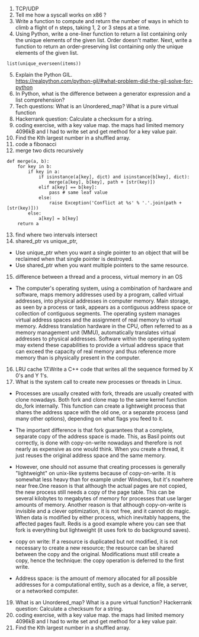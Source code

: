 1. TCP/UDP
2. Tell me how a syscall works on x86 ?  
3. Write a function to compute and return the number of ways in which to climb a flight of n steps, taking 1, 2 or 3 steps at a time.  
4. Using Python, write a one-liner function to return a list containing only the unique elements of the given list. Order doesn't matter. Next, write a function to return an order-preserving list containing only the unique elements of the given list.  
```
list(unique_everseen(items))
```
5. Explain the Python GIL.  
https://realpython.com/python-gil/#what-problem-did-the-gil-solve-for-python
6. In Python, what is the difference between a generator expression and a list comprehension?  
7. Tech questions: What is an Unordered_map? What is a pure virtual function
8. Hackerrank question: Calculate a checksum for a string.  
9. coding exercise, with a key value map. the maps had limited memory 4096kB and I had to write set and get method for a key value pair.  
10. Find the Kth largest number in a shuffled array.  
11. code a fibonacci  
12. merge two dicts recursively  
```
def merge(a, b):
    for key in b:
        if key in a:
            if isinstance(a[key], dict) and isinstance(b[key], dict):
                merge(a[key], b[key], path + [str(key)])
            elif a[key] == b[key]:
                pass # same leaf value
            else:
                raise Exception('Conflict at %s' % '.'.join(path + [str(key)]))
        else:
            a[key] = b[key]
    return a
```
13. find where two intervals intersect
14. shared_ptr vs unique_ptr, 
* Use unique_ptr when you want a single pointer to an object that will be reclaimed when that single pointer is destroyed.
* Use shared_ptr when you want multiple pointers to the same resource.
15. difference between a thread and a process, virtual memory in an OS 
* The computer's operating system, using a combination of hardware and software, maps memory addresses used by a program, called virtual addresses, into physical addresses in computer memory. Main storage, as seen by a process or task, appears as a contiguous address space or collection of contiguous segments. The operating system manages virtual address spaces and the assignment of real memory to virtual memory. Address translation hardware in the CPU, often referred to as a memory management unit (MMU), automatically translates virtual addresses to physical addresses. Software within the operating system may extend these capabilities to provide a virtual address space that can exceed the capacity of real memory and thus reference more memory than is physically present in the computer.
16. LRU cache
17.Write a C++ code that writes all the sequence formed by X 0's and Y 1's.  
18. What is the system call to create new processes or threads in Linux.  
* Processes are usually created with fork, threads are usually created with clone nowadays. Both fork and clone map to the same kernel function do_fork internally. This function can create a lightweight process that shares the address space with the old one, or a separate process (and many other options), depending on what flags you feed to it.

* The important difference is that fork guarantees that a complete, separate copy of the address space is made. This, as Basil points out correctly, is done with copy-on-write nowadays and therefore is not nearly as expensive as one would think.
When you create a thread, it just reuses the original address space and the same memory.

* However, one should not assume that creating processes is generally "lightweight" on unix-like systems because of copy-on-write. It is somewhat less heavy than for example under Windows, but it's nowhere near free.One reason is that although the actual pages are not copied, the new process still needs a copy of the page table. This can be several kilobytes to megabytes of memory for processes that use larger amounts of memory. Another reason is that although copy-on-write is invisible and a clever optimization, it is not free, and it cannot do magic. When data is modified by either process, which inevitably happens, the affected pages fault. Redis is a good example where you can see that fork is everything but lightweight (it uses fork to do background saves).

* copy on write: If a resource is duplicated but not modified, it is not necessary to create a new resource; the resource can be shared between the copy and the original. Modifications must still create a copy, hence the technique: the copy operation is deferred to the first write. 

* Address space:  is the amount of memory allocated for all possible addresses for a computational entity, such as a device, a file, a server, or a networked computer.

19. What is an Unordered_map? What is a pure virtual function? Hackerrank question: Calculate a checksum for a string.  
20. coding exercise, with a key value map. the maps had limited memory 4096kB and I had to write set and get method for a key value pair.  
21. Find the Kth largest number in a shuffled array.  

